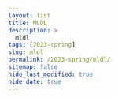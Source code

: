 ```yaml
---
layout: list
title: MLDL
description: >
  mldl
tags: [2023-spring]
slug: mldl
permalink: /2023-spring/mldl/
sitemap: false
hide_last_modified: true
hide_date: true
---
```

